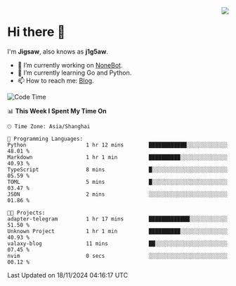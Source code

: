 <a href="#">
  <img align="right" src="https://github-readme-stats.vercel.app/api?username=j1g5awi&count_private=true&show_icons=true&title_color=80070B&text_color=B3B3B3&bg_color=212121&icon_color=80070B" />
</a>

# Hi there 👋

I'm **Jigsaw**, also knows as **j1g5aw**.

- 🔭 I’m currently working on [NoneBot](https://github.com/nonebot).
- 🌱 I’m currently learning Go and Python.
- 📫 How to reach me: [Blog](https://blog.maddestroyer.xyz/).

<!--START_SECTION:waka-->
![Code Time](http://img.shields.io/badge/Code%20Time-1%2C798%20hrs%2028%20mins-blue)

📊 **This Week I Spent My Time On** 

```text
🕑︎ Time Zone: Asia/Shanghai

💬 Programming Languages: 
Python                   1 hr 12 mins        ████████████░░░░░░░░░░░░░   48.01 % 
Markdown                 1 hr 1 min          ██████████░░░░░░░░░░░░░░░   40.93 % 
TypeScript               8 mins              █░░░░░░░░░░░░░░░░░░░░░░░░   05.59 % 
TOML                     5 mins              █░░░░░░░░░░░░░░░░░░░░░░░░   03.47 % 
JSON                     2 mins              ░░░░░░░░░░░░░░░░░░░░░░░░░   01.86 % 

🐱‍💻 Projects: 
adapter-telegram         1 hr 17 mins        █████████████░░░░░░░░░░░░   51.50 % 
Unknown Project          1 hr 1 min          ██████████░░░░░░░░░░░░░░░   40.93 % 
valaxy-blog              11 mins             ██░░░░░░░░░░░░░░░░░░░░░░░   07.45 % 
nvim                     0 secs              ░░░░░░░░░░░░░░░░░░░░░░░░░   00.12 % 
```


 Last Updated on 18/11/2024 04:16:17 UTC
<!--END_SECTION:waka-->
